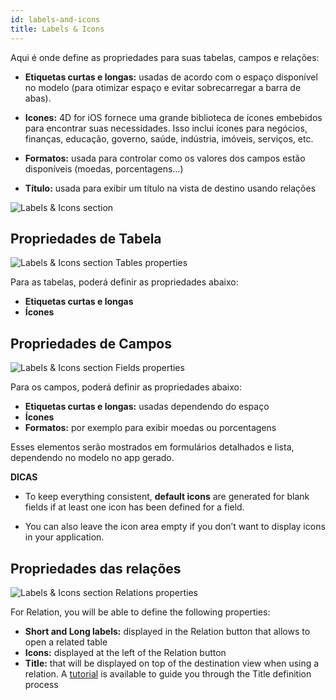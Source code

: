 ```yaml
---
id: labels-and-icons
title: Labels & Icons
---
```


Aqui é onde define as propriedades para suas tabelas, campos e relações:

* **Etiquetas curtas e longas:** usadas de acordo com o espaço disponível no modelo (para otimizar espaço e evitar sobrecarregar a barra de abas).
* **Icones:** 4D for iOS fornece uma grande biblioteca de ícones embebidos para encontrar suas necessidades. Isso inclui ícones para negócios, finanças, educação, governo, saúde, indústria, imóveis, serviços, etc.

* **Formatos:** usada para controlar como os valores dos campos estão disponíveis (moedas, porcentagens...)

* **Título:** usada para exibir um título na vista de destino usando relações

![Labels & Icons section](assets/en/project-editor/Labels-&-icons-section-4D-for-iOS.png)

## Propriedades de Tabela

![Labels & Icons section Tables properties](assets/en/project-editor/Tables-properties-Labels-icons-section-4D-for-iOS.png)

Para as tabelas, poderá definir as propriedades abaixo:

* **Etiquetas curtas e longas**
* **Ícones**

## Propriedades de Campos

![Labels & Icons section Fields properties](assets/en/project-editor/Fields-properties-Labels-icons-section-4D-for-iOS.png)

Para os campos, poderá definir as propriedades abaixo:

* **Etiquetas curtas e longas:** usadas dependendo do espaço
* **Ícones**
* **Formatos:** por exemplo para exibir moedas ou porcentagens

Esses elementos serão mostrados em formulários detalhados e lista, dependendo no modelo no app gerado.<div class = "tips"> 

**DICAS**

* To keep everything consistent, **default icons** are generated for blank fields if at least one icon has been defined for a field.

* You can also leave the icon area empty if you don’t want to display icons in your application.</div> 

## Propriedades das relações

![Labels & Icons section Relations properties](assets/en/project-editor/Relations-properties-Labels-icons-section-4D-for-iOS.png)

For Relation, you will be able to define the following properties:

* **Short and Long labels:** displayed in the Relation button that allows to open a related table
* **Icons:** displayed at the left of the Relation button
* **Title:** that will be displayed on top of the destination view when using a relation. A [tutorial](one-to-many-relations-title-definition.html) is available to guide you through the Title definition process